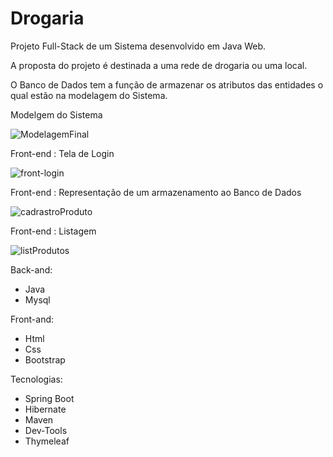 # Drogaria
Projeto Full-Stack de um Sistema desenvolvido em Java Web.


A proposta do projeto é destinada a uma rede de drogaria ou uma local.

O Banco de Dados tem a função de armazenar os atributos das entidades o qual estão na modelagem do Sistema.

Modelgem do Sistema 

![ModelagemFinal](https://user-images.githubusercontent.com/63932833/146475894-fbe8c0ec-8c65-4c14-b73d-9500762950f8.png)





Front-end : Tela de Login

![front-login](https://user-images.githubusercontent.com/63932833/146476026-d2595d61-58cd-4cca-b6bc-19acc51cdf74.png)





Front-end : Representação de um armazenamento ao Banco de Dados 



![cadrastroProduto](https://user-images.githubusercontent.com/63932833/146476311-17f56baa-3738-48be-8aac-0e0952485c4f.png)




Front-end : Listagem 

![listProdutos](https://user-images.githubusercontent.com/63932833/146476378-324d2d9f-41bf-4a98-b41a-5c72198e70e6.png)





Back-and:

* Java
* Mysql

Front-and:

* Html
* Css
* Bootstrap

Tecnologias:

* Spring Boot
* Hibernate
* Maven
* Dev-Tools
* Thymeleaf

